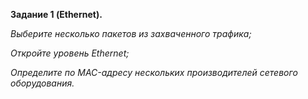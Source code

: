 **Задание 1 (Ethernet).**

*Выберите несколько пакетов из захваченного трафика;*

*Откройте уровень Ethernet;*

*Определите по MAC-адресу нескольких производителей сетевого оборудования.*
